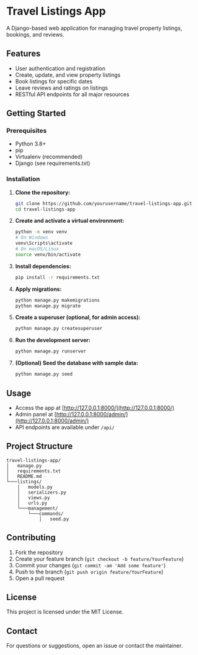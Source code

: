 # Travel Listings App

A Django-based web application for managing travel property listings, bookings, and reviews.

## Features

- User authentication and registration
- Create, update, and view property listings
- Book listings for specific dates
- Leave reviews and ratings on listings
- RESTful API endpoints for all major resources

## Getting Started

### Prerequisites

- Python 3.8+
- pip
- Virtualenv (recommended)
- Django (see requirements.txt)

### Installation

1. **Clone the repository:**
   ```sh
   git clone https://github.com/yourusername/travel-listings-app.git
   cd travel-listings-app
   ```

2. **Create and activate a virtual environment:**
   ```sh
   python -m venv venv
   # On Windows
   venv\Scripts\activate
   # On macOS/Linux
   source venv/bin/activate
   ```

3. **Install dependencies:**
   ```sh
   pip install -r requirements.txt
   ```

4. **Apply migrations:**
   ```sh
   python manage.py makemigrations
   python manage.py migrate
   ```

5. **Create a superuser (optional, for admin access):**
   ```sh
   python manage.py createsuperuser
   ```

6. **Run the development server:**
   ```sh
   python manage.py runserver
   ```

7. **(Optional) Seed the database with sample data:**
   ```sh
   python manage.py seed
   ```

## Usage

- Access the app at [http://127.0.0.1:8000/](http://127.0.0.1:8000/)
- Admin panel at [http://127.0.0.1:8000/admin/](http://127.0.0.1:8000/admin/)
- API endpoints are available under `/api/`

## Project Structure

```
travel-listings-app/
│   manage.py
│   requirements.txt
│   README.md
└───listings/
    │   models.py
    │   serializers.py
    │   views.py
    │   urls.py
    └───management/
        └───commands/
            │   seed.py
```

## Contributing

1. Fork the repository
2. Create your feature branch (`git checkout -b feature/YourFeature`)
3. Commit your changes (`git commit -am 'Add some feature'`)
4. Push to the branch (`git push origin feature/YourFeature`)
5. Open a pull request

## License

This project is licensed under the MIT License.

## Contact

For questions or suggestions, open an issue or contact the maintainer.
